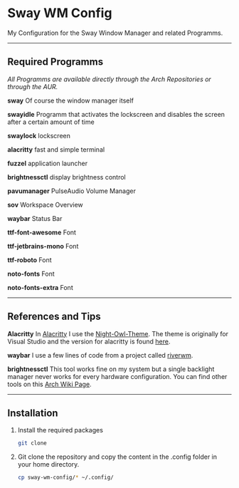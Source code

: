 # Sway WM Config

My Configuration for the Sway Window Manager and related Programms.

---

## Required Programms

_All Programms are available directly through the Arch Repositories or through the AUR._

__sway__ Of course the window manager itself

__swayidle__ Programm that activates the lockscreen and disables the screen after a certain amount of time

__swaylock__ lockscreen

__alacritty__ fast and simple terminal

__fuzzel__ application launcher

__brightnessctl__ display brightness control

__pavumanager__ PulseAudio Volume Manager

__sov__ Workspace Overview

__waybar__ Status Bar

__ttf-font-awesome__ Font

__ttf-jetbrains-mono__ Font

__ttf-roboto__ Font

__noto-fonts__ Font

__noto-fonts-extra__ Font

---

## References and Tips

__Alacritty__ In [Alacritty](https://github.com/alacritty/alacritty) I use the [Night-Owl-Theme](https://github.com/sdras/night-owl-vscode-theme). The theme is originally for Visual Studio and the version for alacritty is found [here](https://github.com/alacritty/alacritty/wiki/Color-schemes).

__waybar__ I use a few lines of code from a  project called [riverwm](https://github.com/theCode-Breaker/riverwm/tree/main/waybar/river).

__brightnessctl__ This tool works fine on my system but a single backlight manager never works for every hardware configuration. You can find other tools on this [Arch Wiki Page](https://wiki.archlinux.org/title/Backlight).

---

## Installation

1. Install the required packages

    ```bash
    git clone 
    ```

2. Git clone the repository and copy the content in the .config folder in your home directory.

    ```bash
    cp sway-wm-config/* ~/.config/
    ```
